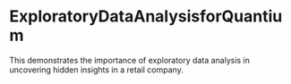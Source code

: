 # ExploratoryDataAnalysisforQuantium
This demonstrates the importance of exploratory data analysis in uncovering hidden insights in a retail company.
